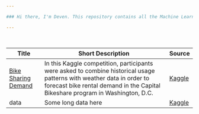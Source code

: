 ```yaml
---

### Hi there, I'm Deven. This repository contains all the Machine Learning Case Studies I have completed 

---
```


<br/>

| Title  | Short Description | Source |
| --------  | ------------------- | --------------------- |
| [Bike Sharing Demand](https://github.com/deven740/machine_learning_projects/tree/master/Bike%20Sharing%20Demand) | In this Kaggle competition, participants were asked to combine historical usage patterns with weather data in order to forecast bike rental demand in the Capital Bikeshare program in Washington, D.C. | [Kaggle](https://www.kaggle.com/c/bike-sharing-demand) | 
| data      | Some long data here | [Kaggle](https://www.kaggle.com/c/bike-sharing-demand) | 


